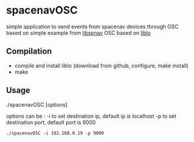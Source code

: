 # spacenavOSC
simple application to send events from spacenav devices through OSC
based on simple example from [libspnav](https://github.com/FreeSpacenav/libspnav)
OSC based on [liblo](https://github.com/radarsat1/liblo)



## Compilation
- compile and install liblo (download from github, configure, make install)
- make 

## Usage

./spacenavOSC [options]

options can be :
-i to set destination ip, default ip is localhost 
-p to set destination port, default port is 8000

    ./spacenavOSC -i 192.168.0.19 -p 9000